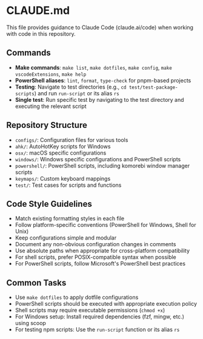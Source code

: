 # CLAUDE.md

This file provides guidance to Claude Code (claude.ai/code) when working with code in this repository.

## Commands
- **Make commands**: `make list`, `make dotfiles`, `make config`, `make vscodeExtensions`, `make help`
- **PowerShell aliases**: `lint`, `format`, `type-check` for pnpm-based projects
- **Testing**: Navigate to test directories (e.g., `cd test/test-package-scripts`) and run `run-script` or its alias `rs`
- **Single test**: Run specific test by navigating to the test directory and executing the relevant script

## Repository Structure
- `configs/`: Configuration files for various tools
- `ahk/`: AutoHotKey scripts for Windows
- `osx/`: macOS specific configurations
- `windows/`: Windows specific configurations and PowerShell scripts
- `powershell/`: PowerShell scripts, including komorebi window manager scripts
- `keymaps/`: Custom keyboard mappings
- `test/`: Test cases for scripts and functions

## Code Style Guidelines
- Match existing formatting styles in each file
- Follow platform-specific conventions (PowerShell for Windows, Shell for Unix)
- Keep configurations simple and modular
- Document any non-obvious configuration changes in comments
- Use absolute paths when appropriate for cross-platform compatibility
- For shell scripts, prefer POSIX-compatible syntax when possible
- For PowerShell scripts, follow Microsoft's PowerShell best practices

## Common Tasks
- Use `make dotfiles` to apply dotfile configurations
- PowerShell scripts should be executed with appropriate execution policy
- Shell scripts may require executable permissions (`chmod +x`)
- For Windows setup: Install required dependencies (fzf, mingw, etc.) using scoop
- For testing npm scripts: Use the `run-script` function or its alias `rs`